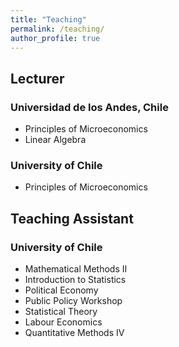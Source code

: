 ```yaml
---
title: "Teaching"
permalink: /teaching/
author_profile: true
---
```


## Lecturer

### Universidad de los Andes, Chile
* Principles of Microeconomics
* Linear Algebra


### University of Chile
* Principles of Microeconomics


## Teaching Assistant

### University of Chile
* Mathematical Methods II
* Introduction to Statistics
* Political Economy
* Public Policy Workshop
* Statistical Theory
* Labour Economics
* Quantitative Methods IV
